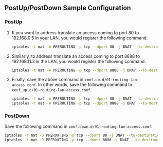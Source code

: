 ## PostUp/PostDown Sample Configuration
### PostUp
1. If you want to address translate an access coming to port 80 to 192.168.0.5 in your LAN, you would register the following command.

    ```sh
    iptables -t nat -A PREROUTING -p tcp --dport 80 -j DNAT --to-destination 192.168.11.2:80
    ```

1. Similarly, to address translate an access coming to port 8888 to 192.168.11.3 in the LAN, you would register the following command.

    ```sh
    iptables -t nat -A PREROUTING -p tcp --dport 8888 -j DNAT --to-destination 192.168.11.3:8888
    ```

1. Finally, save the above command in `conf.up.d/01-routing-lan-access.conf`. In other words, save the following command to `conf.up.d/01-routing-lan-access.conf`.

    ```sh
    iptables -t nat -A PREROUTING -p tcp --dport 80 -j DNAT --to-destination 192.168.11.2:80
    iptables -t nat -A PREROUTING -p tcp --dport 8888 -j DNAT --to-destination 192.168.11.3:8888
    ```

### PostDown
Save the following command in `conf.down.d/01-routing-lan-access.conf`.

```sh
iptables -t nat -D PREROUTING -p tcp --dport 80 -j DNAT --to-destination 192.168.11.2:80
iptables -t nat -D PREROUTING -p tcp --dport 8888 -j DNAT --to-destination 192.168.11.3:8888
```

